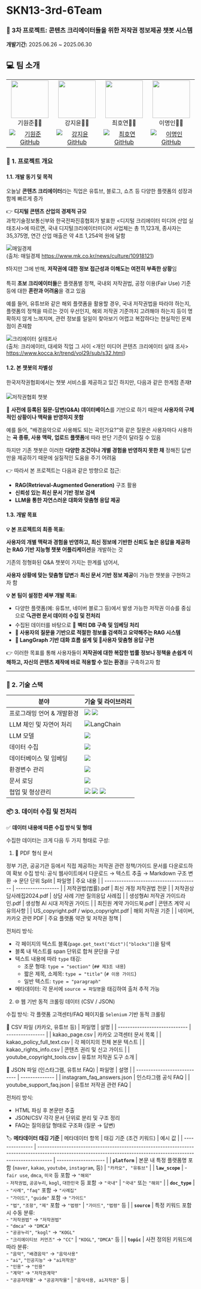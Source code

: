 # SKN13-3rd-6Team

### 🤖 3차 프로젝트: 콘텐츠 크리에이터들을 위한 저작권 정보제공 챗봇 시스템<br>

**개발기간:** 2025.06.26 ~ 2025.06.30

## 💻 팀 소개

<!-- | **기원준👨‍💻** | **강지윤👩‍💻** | **최호연👨‍💻** | **이명인👨‍💻** |
|:--------------:|:--------------:|:--------------:|:--------------:|
| @usey10        | @thanGyuPark   | @Hyeseo20      | @pbr2858        | -->


<table>
  <tr>
    <td align="center">
      <img src="" width="100"/><br/>기원준👨‍💻
    </td>
    <td align="center">
      <img src="" width="100"/><br/>강지윤👩‍💻
    </td>
    <td align="center">
      <img src="" width="100"/><br/>최호연👨‍💻
    </td>
    <td align="center">
      <img src="" width="100"/><br/>이명인👨‍💻
    </td>
  </tr>
  <tr>
    <td align="center">
      <a href="https://github.com/ki-student"><img src="https://img.shields.io/badge/GitHub-ki--student-1F1F1F?logo=github" alt="기원준 GitHub"/></a>
    </td>
    <td align="center">
      <a href="https://github.com/jiyun-kang12"><img src="https://img.shields.io/badge/GitHub-jiyun--kang12-1F1F1F?logo=github" alt="강지윤 GitHub"/></a>
    </td>    <td align="center">
      <a href="https://github.com/oowixj819"><img src="https://img.shields.io/badge/GitHub-oowixj819-1F1F1F?logo=github" alt="최호연 GitHub"/></a>
    </td>    <td align="center">
      <a href="https://github.com/leemyeongin2416"><img src="https://img.shields.io/badge/GitHub-leemyeongin2416-1F1F1F?logo=github" alt="이명인 GitHub"/></a>
    </td>
</table>


### 📌 1. 프로젝트 개요

#### 1.1. 개발 동기 및 목적  

오늘날 **콘텐츠 크리에이터**라는 직업은 유튜브, 블로그, 쇼츠 등 다양한 플랫폼의 성장과 함께 빠르게 증가

👉 **디지털 콘텐츠 산업의 경제적 규모**<br>
과학기술정보통신부와 한국전파진흥협회가 발표한 <디지털 크리에이터 미디어 산업 실태조사>에 따르면, 국내 디지털크리에이터미디어 사업체는 총 11,123개, 종사자는 35,375명, 연간 산업 매출은 약 4조 1,254억 원에 달함

![매일경제](https://github.com/user-attachments/assets/2ac781e2-0cfc-459d-a37c-f60095352244)<br>
(출처: 매일경제 https://www.mk.co.kr/news/culture/10918121)

❗하지만 그에 반해, **저작권에 대한 정보 접근성과 이해도는 여전히 부족한 상황**임

특히 **초보 크리에이터들**은 플랫폼별 정책, 국내외 저작권법, 공정 이용(Fair Use) 기준 등에 대한 **혼란과 어려움**을 겪고 있음

예를 들어, 유튜브와 같은 해외 플랫폼을 활용할 경우, 국내 저작권법을 따라야 하는지, 플랫폼의 정책을 따르는 것이 우선인지, 해외 저작권 기준까지 고려해야 하는지 등이 명확하지 않게 느껴지며, 관련 정보를 일일이 찾아보기 어렵고 복잡하다는 현실적인 문제점이 존재함

![크리에이터 실태조사](https://github.com/user-attachments/assets/2775a996-f914-4018-922e-bb41e7b15369)<br>
(출처: 크리에이터, 대세와 직업 그 사이 <개인 미디어 콘텐츠 크리에이터 실태 조사>   https://www.kocca.kr/trend/vol29/sub/s32.html)


#### 1.2. 본 챗봇의 차별성

한국저작권협회에서는 챗봇 서비스를 제공하고 있긴 하지만, 다음과 같은 한계점 존재❗

![저작권협회 챗봇](https://github.com/user-attachments/assets/d2b869dc-4cf4-4d76-b924-4e0f5df832e3)

🚫 **사전에 등록된 질문-답변(Q&A) 데이터베이스**를 기반으로 하기 때문에 **사용자의 구체적인 상황이나 맥락을 반영하지 못함**

예를 들어, "배경음악으로 사용해도 되는 곡인가요?"와 같은 질문은 사용자마다 사용하는 **곡 종류, 사용 맥락, 업로드 플랫폼**에 따라 판단 기준이 달라질 수 있음

하지만 기존 챗봇은 이러한 **다양한 조건이나 개별 경험을 반영하지 못한 채** 정해진 답변만을 제공하기 때문에 실질적인 도움을 주기 어려움

👉 따라서 본 프로젝트는 다음과 같은 방향으로 접근:

- **RAG(Retrieval-Augmented Generation)** 구조 활용
- **신뢰성 있는 최신 문서 기반 정보 검색**
- **LLM을 통한 자연스러운 대화와 맞춤형 응답 제공**


#### 1.3. 개발 목표  

**💡 본 프로젝트의 최종 목표:**

**사용자의 개별 맥락과 경험을 반영하고, 최신 정보에 기반한 신뢰도 높은 응답을 제공하는 RAG 기반 지능형 챗봇 어플리케이션**을 개발하는 것

기존의 정형화된 Q&A 챗봇이 가지는 한계를 넘어서,

**사용자 상황에 맞는 맞춤형 답변**과 **최신 문서 기반 정보 제공**이 가능한 챗봇을 구현하고자 함

**💡 본 팀이 설정한 세부 개발 목표:**

- 다양한 플랫폼(예: 유튜브, 네이버 블로그 등)에서 발생 가능한 저작권 이슈를 중심으로 **🔍관련 문서 데이터 수집 및 전처리**
- 수집된 데이터를 바탕으로 💾 **벡터 DB 구축 및 임베딩 처리**
- **🧾 사용자의 질문을 기반으로 적절한 정보를 검색하고 요약해주는 RAG 시스템**
- **🔄 LangGraph 기반 대화 흐름 설계 및 💬사용자 맞춤형 응답 구현**

👉 이러한 목표를 통해 사용자들이 **저작권에 대한 복잡한 법률 정보나 정책을 손쉽게 이해하고, 자신의 콘텐츠 제작에 바로 적용할 수 있는 환경**을 구축하고자 함

---

### 📌 2. 기술 스택
| 분야                   | 기술 및 라이브러리                                                                                                                                                                                                                                       |
|----------------------|-----------------------------------------------------------------------------------------------------------------------------------------------------------------------------------------------------------------------------------------------------|
| 프로그래밍 언어 & 개발환경 | <img src="https://img.shields.io/badge/Python-3776AB?style=for-the-badge&logo=Python&logoColor=white" /> <img src="https://img.shields.io/badge/VS%20Code-007ACC?style=for-the-badge&logo=https://gist.githubusercontent.com/yourusername/uniqueid/raw/vscode-logo.svg&logoColor=white" />|
| LLM 체인 및 자연어 처리   |![LangChain](https://img.shields.io/badge/LangChain-005F73?style=for-the-badge&logo=LangChain&logoColor=white)                                                                                                     |
| LLM 모델               | <img src="https://img.shields.io/badge/OpenAI-412991?style=for-the-badge&logo=OpenAI&logoColor=white" /> |
| 데이터 수집              | <img src="https://img.shields.io/badge/OpenAI-412991?style=for-the-badge&logo=OpenAI&logoColor=white" /> |
| 데이터베이스 및 임베딩     | <img src="https://img.shields.io/badge/ChromaDB-FF6F61?style=for-the-badge&logo=https://gist.githubusercontent.com/yourusername/uniqueid/raw/chromadb-logo.svg&logoColor=white" />                                                                                                   |
| 환경변수 관리            | <img src="https://img.shields.io/badge/python_dotenv-000000?style=for-the-badge&logo=Python&logoColor=white" />                                                                                                                                      |
| 문서 로딩               | <img src="https://img.shields.io/badge/PyPDFLoader-4B8BBE?style=for-the-badge&logo=PyPDFLoader&logoColor=white" />                                                                                                                                              |
| 협업 및 형상관리        | <img src="https://img.shields.io/badge/Discord-5865F2?style=for-the-badge&logo=Discord&logoColor=white" /> <img src="https://img.shields.io/badge/Git-F05032?style=for-the-badge&logo=Git&logoColor=white" /> <img src="https://img.shields.io/badge/GitHub-181717?style=for-the-badge&logo=GitHub&logoColor=white" /> |


### 📦 3. 데이터 수집 및 전처리

✅ **데이터 내용에 따른 수집 방식 및 형태**

수집한 데이터는 크게 다음 두 가지 형태로 구성:

1.  📁 PDF 형식 문서

정부 기관, 공공기관 등에서 직접 제공하는 저작권 관련 정책/가이드 문서를 다운로드하여 확보
수집 방식: 공식 웹사이트에서 다운로드 → 텍스트 추출 → Markdown 구조 변환 → 문단 단위 Split
| 파일명                                     | 주요 내용              |
| --------------------------------------- | ------------------ |
| 저작권법(법률).pdf                            | 최신 개정 저작권법 전문      |
| 저작권상담사례집2024.pdf                        | 상담 사례 기반 질의응답 사례집  |
| 생성형AI 저작권 가이드라인.pdf                     | 생성형 AI 시대 저작권 가이드  |
| 최진원 계약 가이드북.pdf                         | 콘텐츠 계약 시 유의사항      |
| US\_copyright.pdf / wipo\_copyright.pdf | 해외 저작권 기준          |
| 네이버, 카카오 관련 PDF                         | 주요 플랫폼 약관 및 저작권 정책 |

전처리 방식:
- 각 페이지의 텍스트 블록(`page.get_text("dict")["blocks"]`)을 탐색
- 블록 내 텍스트를 span 단위로 합쳐 문단을 구성
- 텍스트 내용에 따라 `type` 태깅:
    - 조문 형태: `type = "section"` (`## 제3조 내용`)
    - 짧은 제목, 소제목: `type = "title"` (`# 이용 가이드`)
    - 일반 텍스트: `type = "paragraph"`
- 메타데이터: 각 문서에 `source = 파일명`을 태깅하여 출처 추적 가능

2. 🌐 웹 기반 동적 크롤링 데이터 (CSV / JSON)
   
수집 방식: 각 플랫폼 고객센터/FAQ 페이지를 `Selenium` 기반 동적 크롤링

📄 CSV 파일 (카카오, 유튜브 등)
| 파일명                           | 설명               |
| ----------------------------- | ---------------- |
| kakao\_page.csv               | 카카오 고객센터 문서 목록   |
| kakao\_policy\_full\_text.csv | 각 페이지의 전체 본문 텍스트 |
| kakao\_rights\_info.csv       | 콘텐츠 권리 및 신고 가이드  |
| youtube\_copyright\_tools.csv | 유튜브 저작권 도구 소개    |

🧾 JSON 파일 (인스타그램, 유튜브 FAQ)
| 파일명                          | 설명             |
| ---------------------------- | -------------- |
| instagram\_faq\_answers.json | 인스타그램 공식 FAQ   |
| youtube\_support\_faq.json   | 유튜브 저작권 관련 FAQ |

전처리 방식:
- HTML 파싱 후 본문만 추출
- JSON/CSV 각각 문서 단위로 분리 및 구조 정리
- FAQ는 질의응답 형태로 구조화 (질문 → 답변)

🏷️ **메타데이터 태깅 기준**
| 메타데이터 항목        | 태깅 기준 (조건 키워드)                                                                                                                                                     | 예시 값                 |
| --------------- | ------------------------------------------------------------------------------------------------------------------------------------------------------------------ | -------------------- |
| **`platform`**  | 본문 내 특정 플랫폼명 포함 (`naver`, `kakao`, `youtube`, `instagram`, 등)                                                                                                      | `"카카오", "유튜브"`       |
| **`law_scope`** | - `fair use`, `dmca`, `미국` 등 포함 → `"해외"`<br> - `저작권법`, `공공누리`, `kogl`, `대한민국` 등 포함 → `"국내"`                                                                        | `"국내"` 또는 `"해외"`     |
| **`doc_type`**  | - `"사례"`, `"faq"` 포함 → `"사례집"`<br> - `"가이드"`, `"guide"` 포함 → `"가이드"`<br> - `"법"`, `"조항"`, `"제"` 포함 → `"법령"`                                                        | `"가이드"`, `"법령"` 등    |
| **`source`**    | 특정 키워드 포함 시 수동 분류:<br> - `"저작권법"` → `"저작권법"`<br> - `"dmca"` → `"DMCA"`<br> - `"공공누리"`, `"kogl"` → `"KOGL"`<br> - `"크리에이티브 커먼즈"` → `"CC"`                           | `"KOGL"`, `"DMCA"` 등 |
| **`topic`**     | 사전 정의된 키워드에 따라 분류:<br> - `"음악"`, `"배경음악"` → `"음악사용"`<br> - `"ai"`, `"인공지능"` → `"ai저작권"`<br> - `"인용"` → `"인용"`<br> - `"계약"` → `"저작권계약"`<br> - `"공공저작물"` → `"공공저작물"` | `"음악사용, ai저작권"` 등    |

